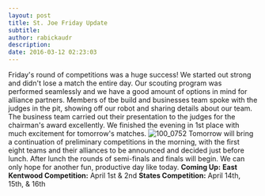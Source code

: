 ```yaml
---
layout: post
title: St. Joe Friday Update
subtitle:
author: rabickaudr
description:
date: 2016-03-12 02:23:03
---
```


Friday's round of competitions was a huge success! We started out strong and didn't lose a match the entire day. Our scouting program was performed seamlessly and we have a good amount of options in mind for alliance partners. Members of tbe build and businesses team spoke with the judges in the pit, showing off our robot and sharing details about our team. The business team carried out their presentation to the judges for the chairman's award excellently. We finished the evening in 1st place with much excitement for tomorrow's matches. ![100_0752](/wp-content/uploads/2016/03/100_0752.jpg) Tomorrow will bring a continuation of preliminary competitions in the morning, with the first eight teams and their alliances to be announced and decided just before lunch. After lunch the rounds of semi-finals and finals will begin. We can only hope for another fun, productive day like today. **Coming Up:** **East Kentwood Competition:** April 1st & 2nd **States Competition:** April 14th, 15th, & 16th
